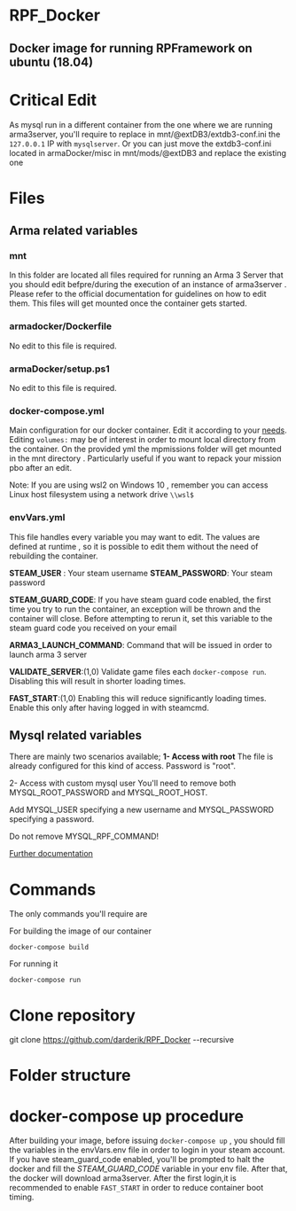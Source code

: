 
# RPF_Docker
## Docker image for running RPFramework on ubuntu (18.04)

# Critical Edit
As mysql run in a different container from the one where we are running arma3server, you'll require to replace in mnt/@extDB3/extdb3-conf.ini the `127.0.0.1` IP with `mysqlserver`.
Or you can just move the extdb3-conf.ini located in armaDocker/misc in mnt/mods/@extDB3 and replace the existing one


# Files
## Arma related variables

### mnt
In this folder are located all files required for running an Arma 3 Server that you should edit  befpre/during the execution of an instance of arma3server . Please refer to the official documentation for guidelines on how to edit them. This files will get mounted once the container gets started.

### armadocker/Dockerfile
No edit to this file is required.

### armaDocker/setup.ps1
No edit to this file is required.

### docker-compose.yml
Main configuration for our docker container. Edit it according to your [needs](https://docs.docker.com/compose/compose-file/). 
Editing `volumes:` may be of interest in order to mount local directory from the container.
On the provided yml the mpmissions folder will get mounted in the mnt directory . Particularly useful if you want to repack your mission pbo after an edit.

Note: If you are using wsl2 on Windows 10 , remember you can access Linux host filesystem using a network drive 
`\\wsl$`

### envVars.yml
This file handles every variable you may want to edit. The values are defined at runtime , so it is possible to edit them without the need of rebuilding the container.

**STEAM_USER** : Your steam username
**STEAM_PASSWORD**: Your steam password

**STEAM_GUARD_CODE**: If you have steam guard code enabled, the first time you try to run the container, an exception will be thrown and the container will close. Before attempting to rerun it, set this variable to the steam guard code you received on your email

**ARMA3_LAUNCH_COMMAND**: Command that will be issued in order to launch arma 3 server

**VALIDATE_SERVER**:(1,0) Validate game files each `docker-compose run`. Disabling this will result in shorter loading times.

**FAST_START**:(1,0) Enabling this will reduce significantly loading times. Enable this only after having logged in with steamcmd.

## Mysql related variables
There are mainly two scenarios available;
**1- Access with root**
The file is already configured for this kind of access. Password is "root".



2- Access with custom mysql user
You'll need to remove both MYSQL_ROOT_PASSWORD and MYSQL_ROOT_HOST.

Add MYSQL_USER specifying a new username and MYSQL_PASSWORD specifying a password.

Do not remove MYSQL_RPF_COMMAND!

[Further documentation](https://hub.docker.com/_/mysql)

# Commands
The only commands you'll require are

For building the image of our container 

    docker-compose build
    
For running it

    docker-compose run

# Clone repository

git clone https://github.com/darderik/RPF_Docker --recursive

# Folder structure


 # docker-compose up procedure
 After building your image, before issuing `docker-compose up` , you should fill the variables in the envVars.env file in order to login in your steam account. If you have steam_guard_code enabled, you'll be prompted to halt the docker and fill the *STEAM_GUARD_CODE* variable in your env file. After that, the docker will download arma3server.
After the first login,it is recommended to enable `FAST_START` in order to reduce container boot timing.

